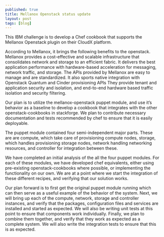 ```yaml
---
published: true
title: Mellanox Openstack status update
layout: post
tags: [blog]
---
```

This IBM challenge is to develop a Chef cookbook that supports the Mellanox Openstack plugin on their CloudX platform.

According to Mellanox, it brings the following benefits to the openstack.
Mellanox provides a cost-effective and scalable infrastructure that consolidates network and storage to an efficient fabric.
It delivers the best application performance with hardware-based acceleration for messaging, network traffic, and storage.
The APIs provided by Mellanox are easy to manage and are standardized. It also sports native integration with Openstack Quantum and Cinder provisioning APIs
They provide tenant and application security and isolation, and end-to-end hardware based traffic isolation and security filtering.

Our plan is to utilize the mellanox-openstack puppet module, and use it’s behavior as a baseline to develop a cookbook that integrates with the other openstack-cookbooks in stackforge. We plan to contribute necessary documentation and tests recommended by chef to ensure that it is easily deployable.

The puppet module contained four semi-independent major parts. These are are compute, which take care of provisioning compute nodes, storage, which handles provisioning storage nodes, network handling networking resources, and controller for integration between these.

We have completed an initial analysis of the all the four puppet modules. For each of these modules, we have developed chef equivalents, either using pre-existing openstack-cookbooks where possible, or implementing the functionality on our own. We are at a point where we start the integration of these different recipes, and verifying that our solution works.

Our plan forward is to first get the original puppet module running which can then serve as a useful example of the behavior of the system. Next, we will bring up each of the compute, network, storage and controller instances, and verify that the packages, configuration files and services are installed and started as expected. We will also be writing unit tests at this point to ensure that components work individually. Finally, we plan to combine them together, and verify that they work as expected as a complete system. We will also write the integration tests to ensure that this is as expected.
